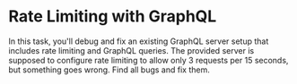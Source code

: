 # Rate Limiting with GraphQL

In this task, you'll debug and fix an existing GraphQL server setup that includes rate limiting and GraphQL queries. The provided server is supposed to configure rate limiting to allow only 3 requests per 15 seconds, but something goes wrong. Find all bugs and fix them.